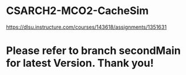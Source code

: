 # CSARCH2-MCO2-CacheSim
https://dlsu.instructure.com/courses/143618/assignments/1351631
# Please refer to branch secondMain for latest Version. Thank you!
